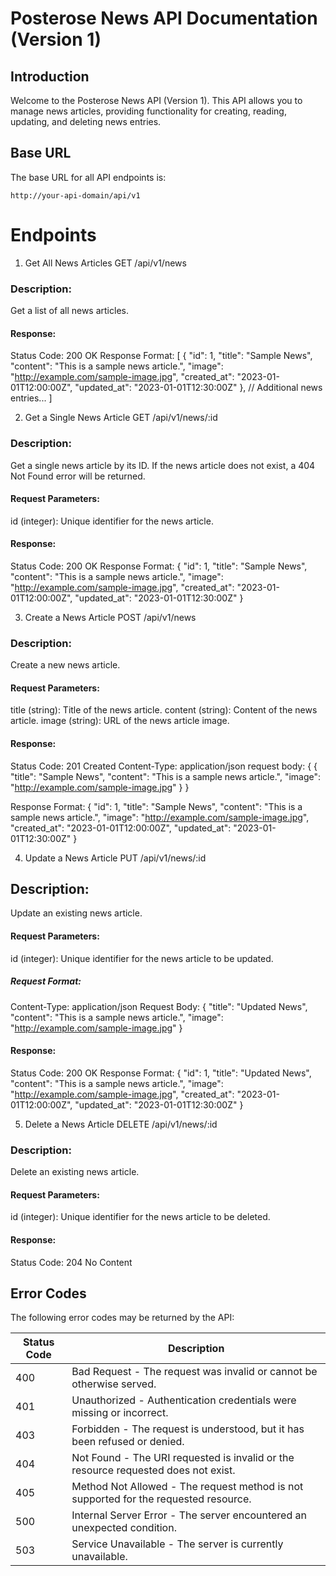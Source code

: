 # Posterose News API Documentation (Version 1)

## Introduction

Welcome to the Posterose News API (Version 1). This API allows you to manage news articles, providing functionality for creating, reading, updating, and deleting news entries.

## Base URL

The base URL for all API endpoints is:

`http://your-api-domain/api/v1`

# Endpoints

1. Get All News Articles
   GET /api/v1/news

### Description:

Get a list of all news articles.

#### Response:

Status Code: 200 OK
Response Format:
[
{
"id": 1,
"title": "Sample News",
"content": "This is a sample news article.",
"image": "http://example.com/sample-image.jpg",
"created_at": "2023-01-01T12:00:00Z",
"updated_at": "2023-01-01T12:30:00Z"
},
// Additional news entries...
]

2. Get a Single News Article
   GET /api/v1/news/:id

### Description:

Get a single news article by its ID. If the news article does not exist, a 404 Not Found error will be returned.

#### Request Parameters:

id (integer): Unique identifier for the news article.

#### Response:

Status Code: 200 OK
Response Format:
{
    "id": 1,
    "title": "Sample News",
    "content": "This is a sample news article.",
    "image": "http://example.com/sample-image.jpg",
    "created_at": "2023-01-01T12:00:00Z",
    "updated_at": "2023-01-01T12:30:00Z"
}

3. Create a News Article
   POST /api/v1/news

### Description:

Create a new news article.

#### Request Parameters:

title (string): Title of the news article.
content (string): Content of the news article.
image (string): URL of the news article image.

#### Response:

Status Code: 201 Created
Content-Type: application/json
request body:
{
    {
        "title": "Sample News",
        "content": "This is a sample news article.",
        "image": "http://example.com/sample-image.jpg"
    }
}

Response Format:
{
    "id": 1,
    "title": "Sample News",
    "content": "This is a sample news article.",
    "image": "http://example.com/sample-image.jpg",
    "created_at": "2023-01-01T12:00:00Z",
    "updated_at": "2023-01-01T12:30:00Z"
}

4. Update a News Article
   PUT /api/v1/news/:id

## Description:
Update an existing news article.

#### Request Parameters:
id (integer): Unique identifier for the news article to be updated.
##### Request Format:
Content-Type: application/json
Request Body:
{
    "title": "Updated News",
    "content": "This is a sample news article.",
    "image": "http://example.com/sample-image.jpg"
}

#### Response:
Status Code: 200 OK
Response Format:
{
    "id": 1,
    "title": "Updated News",
    "content": "This is a sample news article.",
    "image": "http://example.com/sample-image.jpg",
    "created_at": "2023-01-01T12:00:00Z",
    "updated_at": "2023-01-01T12:30:00Z"
}

5. Delete a News Article
   DELETE /api/v1/news/:id

### Description:

Delete an existing news article.

#### Request Parameters:

id (integer): Unique identifier for the news article to be deleted.

#### Response:

Status Code: 204 No Content

## Error Codes

The following error codes may be returned by the API:

| Status Code | Description                                                                 |
| ----------- | --------------------------------------------------------------------------- |
| 400         | Bad Request - The request was invalid or cannot be otherwise served.         |
| 401         | Unauthorized - Authentication credentials were missing or incorrect.         |
| 403         | Forbidden - The request is understood, but it has been refused or denied.    |
| 404         | Not Found - The URI requested is invalid or the resource requested does not exist. |
| 405         | Method Not Allowed - The request method is not supported for the requested resource. |
| 500         | Internal Server Error - The server encountered an unexpected condition.      |
| 503         | Service Unavailable - The server is currently unavailable.                   |
